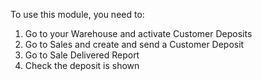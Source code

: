 To use this module, you need to:

1. Go to your Warehouse and activate Customer Deposits
2. Go to Sales and create and send a Customer Deposit
3. Go to Sale Delivered Report
4. Check the deposit is shown

